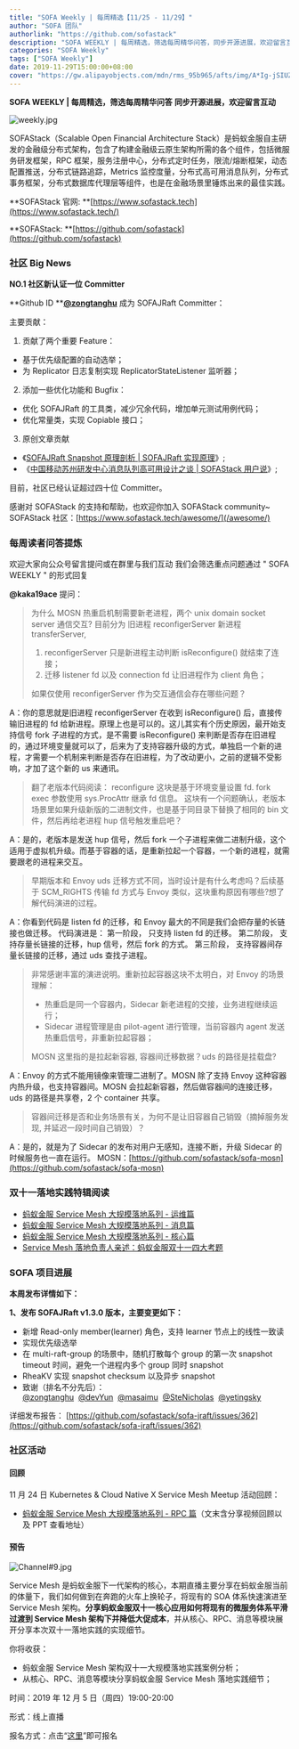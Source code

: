 ```yaml
---
title: "SOFA Weekly | 每周精选【11/25 - 11/29】"
author: "SOFA 团队"
authorlink: "https://github.com/sofastack"
description: "SOFA WEEKLY | 每周精选，筛选每周精华问答，同步开源进展，欢迎留言互动。"
categories: "SOFA Weekly"
tags: ["SOFA Weekly"]
date: 2019-11-29T15:00:00+08:00
cover: "https://gw.alipayobjects.com/mdn/rms_95b965/afts/img/A*Ig-jSIUZWx0AAAAAAAAAAAAAARQnAQ"
---
```


**SOFA WEEKLY | 每周精选，筛选每周精华问答**
**同步开源进展，欢迎留言互动**

![weekly.jpg](https://gw.alipayobjects.com/mdn/rms_95b965/afts/img/A*ARgKS6SuU7YAAAAAAAAAAAAAARQnAQ)

SOFAStack（Scalable Open Financial Architecture Stack）是蚂蚁金服自主研发的金融级分布式架构，包含了构建金融级云原生架构所需的各个组件，包括微服务研发框架，RPC 框架，服务注册中心，分布式定时任务，限流/熔断框架，动态配置推送，分布式链路追踪，Metrics 监控度量，分布式高可用消息队列，分布式事务框架，分布式数据库代理层等组件，也是在金融场景里锤炼出来的最佳实践。

**SOFAStack 官网: **[https://www.sofastack.tech](https://www.sofastack.tech/)

**SOFAStack: **[https://github.com/sofastack](https://github.com/sofastack)

### 社区 Big News

**NO.1 社区新认证一位 Committer**

**Github ID **[**@zongtanghu**](https://github.com/zongtanghu) 成为 SOFAJRaft Committer：

主要贡献：

1. 贡献了两个重要 Feature：
- 基于优先级配置的自动选举；
- 为 Replicator 日志复制实现 ReplicatorStateListener 监听器；
2. 添加一些优化功能和 Bugfix：
- 优化 SOFAJRaft 的工具类，减少冗余代码，增加单元测试用例代码；
- 优化常量类，实现 Copiable 接口；
3. 原创文章贡献
- 《[SOFAJRaft Snapshot 原理剖析 | SOFAJRaft 实现原理](/blog/sofa-jraft-snapshot-principle-analysis/)》;
- 《[中国移动苏州研发中心消息队列高可用设计之谈 | SOFAStack 用户说](/blog/sofa-jraft-user-china-mobile/)》;

目前，社区已经认证超过四十位 Committer。

感谢对 SOFAStack 的支持和帮助，也欢迎你加入 SOFAStack community~
SOFAStack 社区：[https://www.sofastack.tech/awesome/](/awesome/)

### 每周读者问答提炼

欢迎大家向公众号留言提问或在群里与我们互动
我们会筛选重点问题通过 " SOFA WEEKLY " 的形式回复

**@kaka19ace** 提问：

> 为什么 MOSN 热重启机制需要新老进程，两个 unix domain socket server 通信交互?
> 目前分为 旧进程 reconfigerServer 新进程 transferServer,
> 1. reconfigerServer 只是新进程主动判断 isReconfigure() 就结束了连接；
> 1. 迁移 listener fd 以及 connection fd 让旧进程作为 client 角色；
> 
> 如果仅使用 reconfigerServer 作为交互通信会存在哪些问题？

A：你的意思就是旧进程 reconfigerServer 在收到 isReconfigure() 后，直接传输旧进程的 fd 给新进程。原理上也是可以的。这儿其实有个历史原因，最开始支持信号 fork 子进程的方式，是不需要 isReconfigure() 来判断是否存在旧进程的，通过环境变量就可以了，后来为了支持容器升级的方式，单独启一个新的进程，才需要一个机制来判断是否存在旧进程，为了改动更小，之前的逻辑不受影响，才加了这个新的 us 来通讯。

> 翻了老版本代码阅读：
> reconfigure 这块是基于环境变量设置 fd. fork exec 参数使用 sys.ProcAttr 继承 fd 信息。
> 这块有一个问题确认，老版本场景里如果升级新版的二进制文件，也是基于同目录下替换了相同的 bin 文件，然后再给老进程 hup 信号触发重启吧？

A：是的，老版本是发送 hup 信号，然后 fork 一个子进程来做二进制升级，这个适用于虚拟机升级。而基于容器的话，是重新拉起一个容器，一个新的进程，就需要跟老的进程来交互。

> 早期版本和 Envoy uds 迁移方式不同，当时设计是有什么考虑吗？后续基于 SCM_RIGHTS 传输 fd 方式与 Envoy 类似，这块重构原因有哪些?想了解代码演进的过程。

A：你看到代码是 listen fd 的迁移，和 Envoy 最大的不同是我们会把存量的长链接也做迁移。
代码演进是：
第一阶段， 只支持 listen fd 的迁移。
第二阶段， 支持存量长链接的迁移，hup 信号，然后 fork 的方式。
第三阶段， 支持容器间存量长链接的迁移，通过 uds 查找子进程。

> 非常感谢丰富的演进说明。重新拉起容器这块不太明白，对 Envoy 的场景理解：
> - 热重启是同一个容器内，Sidecar 新老进程的交接，业务进程继续运行；
> - Sidecar 进程管理是由 pilot-agent 进行管理，当前容器内 agent 发送热重启信号，非重新拉起容器；
> 
> MOSN 这里指的是拉起新容器, 容器间迁移数据？uds 的路径是挂载盘?

A：Envoy 的方式不能用镜像来管理二进制了。MOSN 除了支持 Envoy 这种容器内热升级，也支持容器间。MOSN 会拉起新容器，然后做容器间的连接迁移，uds 的路径是共享卷，2 个 container 共享。

> 容器间迁移是否和业务场景有关，为何不是让旧容器自己销毁（摘掉服务发现, 并延迟一段时间自己销毁）？

A：是的，就是为了 Sidecar 的发布对用户无感知，连接不断，升级 Sidecar 的时候服务也一直在运行。
MOSN：[https://github.com/sofastack/sofa-mosn](https://github.com/sofastack/sofa-mosn)

### 双十一落地实践特辑阅读

- [蚂蚁金服 Service Mesh 大规模落地系列 - 运维篇](/blog/service-mesh-practice-in-production-at-ant-financial-part3-operation/)
- [蚂蚁金服 Service Mesh 大规模落地系列 - 消息篇](/blog/service-mesh-practice-in-production-at-ant-financial-part2-mesh/)
- [蚂蚁金服 Service Mesh 大规模落地系列 - 核心篇](/blog/service-mesh-practice-in-production-at-ant-financial-part1-core/)
- [Service Mesh 落地负责人亲述：蚂蚁金服双十一四大考题](/blog/service-mesh-practice-antfinal-shopping-festival-big-exam/)

###  SOFA 项目进展

**本周发布详情如下：**

**1、发布 SOFAJRaft v1.3.0 版本，主要变更如下：**

- 新增 Read-only member(learner) 角色，支持 learner 节点上的线性一致读
- 实现优先级选举
- 在 multi-raft-group 的场景中，随机打散每个 group 的第一次 snapshot timeout 时间，避免一个进程内多个 group 同时 snapshot
- RheaKV 实现 snapshot checksum 以及异步 snapshot
- 致谢（排名不分先后）：[@zongtanghu](https://github.com/zongtanghu)  [@devYun](https://github.com/devYun)  [@masaimu](https://github.com/masaimu)  [@SteNicholas](https://github.com/SteNicholas)  [@yetingsky](https://github.com/yetingsky)

详细发布报告：
[https://github.com/sofastack/sofa-jraft/issues/362](https://github.com/sofastack/sofa-jraft/issues/362)

### 社区活动

#### 回顾

11 月 24 日 Kubernetes & Cloud Native X Service Mesh Meetup 活动回顾：

- [蚂蚁金服 Service Mesh 大规模落地系列 - RPC 篇](/blog/service-mesh-practice-in-production-at-ant-financial-part4-rpc/)（文末含分享视频回顾以及 PPT 查看地址）

#### 预告

![Channel#9.jpg](https://cdn.nlark.com/yuque/0/2019/jpeg/226702/1574412687312-ce69fdbb-7b44-40b4-ab34-f02be89dbc37.jpeg)

Service Mesh 是蚂蚁金服下一代架构的核心，本期直播主要分享在蚂蚁金服当前的体量下，我们如何做到在奔跑的火车上换轮子，将现有的 SOA 体系快速演进至 Service Mesh 架构。**分享蚂蚁金服双十一核心应用如何将现有的微服务体系平滑过渡到 Service Mesh 架构下并降低大促成本**，并从核心、RPC、消息等模块展开分享本次双十一落地实践的实现细节。

你将收获：

- 蚂蚁金服 Service Mesh 架构双十一大规模落地实践案例分析；
- 从核心、RPC、消息等模块分享蚂蚁金服 Service Mesh 落地实践细节；

时间：2019 年 12 月 5 日（周四）19:00-20:00

形式：线上直播

报名方式：点击“[这里](https://tech.antfin.com/community/live/1021)”即可报名